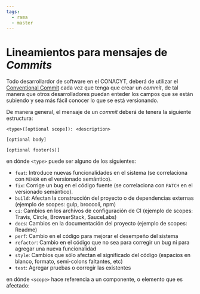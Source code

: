 ```yaml
---
tags:
  - rama
  - master
---
```


# Lineamientos para mensajes de _Commits_


Todo desarrollardor de software en el CONACYT, deberá de utilizar el [Conventional Commit](https://www.conventionalcommits.org/en/v1.0.0/) cada vez que tenga que crear un _commit_, de tal manera que otros desarrolladores puedan enteder los campos que se están subiendo y sea más fácil conocer lo que se está versionando.

De manera general, el mensaje de un _commit_ deberá de tenera la siguiente estructura:

```
<type>([optional scope]): <description>

[optional body]

[optional footer(s)]
```

en dónde `<type>` puede ser alguno de los siguientes:

* `feat`:  Introduce nuevas funcionalidades en el sistema (se correlaciona con `MINOR` en el versionado semántico).
* `fix`: Corrige un bug en el código fuente (se correlaciona con `PATCH` en el versionado semántico).
* `build`: Afectan la construcción del proyecto o de dependencias externas (ejemplo de scopes: gulp, broccoli, npm)
* `ci`: Cambios en los archivos de configuración de CI (ejemplo de scopes: Travis, Circle, BrowserStack, SauceLabs)
* `docs`: Cambios en la documentación del proyecto (ejemplo de scopes: Readme)
* `perf`: Cambio en el código para mejorar el desempeño del sistema
* `refactor`: Cambio en el código que no sea para corregir un bug ni para agregar una nueva funcionalidad
* `style`: Cambios que sólo afectan el significado del código (espacios en blanco, formato, semi-colons faltantes, etc)
* `test`: Agregar pruebas o corregir las existentes

en dónde `<scope>` hace referencia a un componente, o elemento que es afectado:
